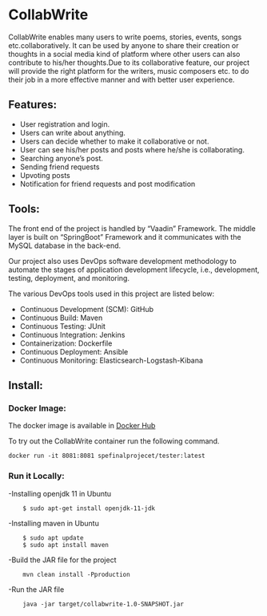 # CollabWrite

CollabWrite enables many users to write poems, stories, events, songs etc.collaboratively. It can be used by anyone to share their creation or thoughts in a social media kind of platform where other users can also contribute to his/her thoughts.Due to its collaborative feature, our project will provide the right platform for the writers, music composers etc. to do their job in a more effective manner and with better user experience.


## Features:

- User registration and login.
- Users can write about anything.
- Users can decide whether to make it collaborative or not.
- User can see his/her posts and posts where he/she is collaborating.
- Searching anyone’s post.
- Sending friend requests
- Upvoting posts
- Notification for friend requests and post modification


## Tools:

The front end of the project is handled by “Vaadin” Framework. The middle layer is built on “SpringBoot” Framework and it communicates with the MySQL database in the back-end.

Our project also uses DevOps software development methodology to automate the stages of application development lifecycle, i.e., development, testing, deployment, and monitoring. 

The various DevOps tools used in this project are listed below:
- Continuous Development (SCM): GitHub
- Continuous Build: Maven
- Continuous Testing: JUnit
- Continuous Integration: Jenkins
- Containerization: Dockerfile
- Continuous Deployment: Ansible
- Continuous Monitoring: Elasticsearch-Logstash-Kibana


## Install:

### Docker Image:

The docker image is available in [Docker Hub](https://hub.docker.com/repository/docker/spefinalproject/collabwrite)

To try out the CollabWrite container run the following command.

    docker run -it 8081:8081 spefinalprojecet/tester:latest

### Run it Locally:

-Installing openjdk 11 in Ubuntu

		$ sudo apt-get install openjdk-11-jdk

-Installing maven in Ubuntu

		$ sudo apt update
		$ sudo apt install maven

-Build the JAR file for the project
		
		mvn clean install -Pproduction

-Run the JAR file
		
		java -jar target/collabwrite-1.0-SNAPSHOT.jar 

